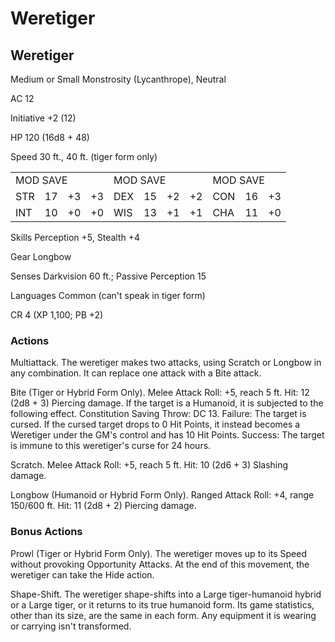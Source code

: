 # Weretiger

## Weretiger

Medium or Small Monstrosity (Lycanthrope), Neutral

AC 12

Initiative +2 (12)

HP 120 (16d8 + 48)

Speed 30 ft., 40 ft. (tiger form only)

<table><tr><td colspan="4">MOD SAVE</td><td colspan="4">MOD SAVE</td><td colspan="3">MOD SAVE</td></tr><tr><td>STR</td><td>17</td><td>+3</td><td>+3</td><td>DEX</td><td>15</td><td>+2</td><td>+2</td><td>CON</td><td>16</td><td>+3</td></tr><tr><td>INT</td><td>10</td><td>+0</td><td>+0</td><td>WIS</td><td>13</td><td>+1</td><td>+1</td><td>CHA</td><td>11</td><td>+0</td></tr></table>

Skills Perception +5, Stealth +4

Gear Longbow

Senses Darkvision 60 ft.; Passive Perception 15

Languages Common (can't speak in tiger form)

CR 4 (XP 1,100; PB +2)

### Actions

Multiattack. The weretiger makes two attacks, using Scratch or Longbow in any combination. It can replace one attack with a Bite attack.

Bite (Tiger or Hybrid Form Only). Melee Attack Roll: +5, reach 5 ft. Hit: 12 (2d8 + 3) Piercing damage. If the target is a Humanoid, it is subjected to the following effect. Constitution Saving Throw: DC 13. Failure: The target is cursed. If the cursed target drops to 0 Hit Points, it instead becomes a Weretiger under the GM's control and has 10 Hit Points. Success: The target is immune to this weretiger's curse for 24 hours.

Scratch. Melee Attack Roll: +5, reach 5 ft. Hit: 10 (2d6 + 3) Slashing damage.

Longbow (Humanoid or Hybrid Form Only). Ranged Attack Roll: +4, range 150/600 ft. Hit: 11 (2d8 + 2) Piercing damage.

### Bonus Actions

Prowl (Tiger or Hybrid Form Only). The weretiger moves up to its Speed without provoking Opportunity Attacks. At the end of this movement, the weretiger can take the Hide action.

Shape-Shift. The weretiger shape-shifts into a Large tiger-humanoid hybrid or a Large tiger, or it returns to its true humanoid form. Its game statistics, other than its size, are the same in each form. Any equipment it is wearing or carrying isn't transformed.
